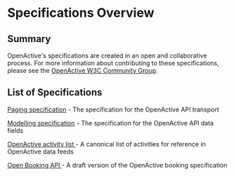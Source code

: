 # Specifications Overview

## Summary

OpenActive's specifications are created in an open and collaborative process. For more information about contributing to these specifications, please see the [OpenActive W3C Community Group](https://w3c.openactive.io).

## List of Specifications

[Paging specification](https://www.openactive.io/realtime-paged-data-exchange/) - The specification for the OpenActive API transport

[Modelling specification](https://www.openactive.io/modelling-opportunity-data/) - The specification for the OpenActive API data fields

[OpenActive activity list ](https://www.openactive.io/activity-list/)- A canonical list of activities for reference in OpenActive data feeds

[Open Booking API ](https://www.openactive.io/open-booking-api/EditorsDraft/)- A draft version of the OpenActive booking specification
